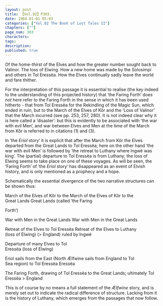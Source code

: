 ```yaml
---
layout: post
title: 【Vol.02】P303.
date: 1984-01-01 05:03
categories: ["Vol.02 The Book of Lost Tales II"]
chapters: [""]
page_num: 303
characters: 
tags: 
description: 
published: true
---
```


<p style="text-indent: 0;">
Of the home-thirst of the Elves and how the greater number sought back to Valinor. The loss of Elwing. How a new home was made by the Solosimpi and others in Tol Eressëa. How the Elves continually sadly leave the world and fare thither.
</p>

For the interpretation of this passage it is essential to realise (the key indeed to the understanding of this projected history) that ‘the Faring Forth’ does <I>not </I>here refer to the Faring Forth in the sense in which it has been used hitherto - that from Tol Eressëa for the Rekindling of the Magic Sun, which ended in ruin, but to the March of the Elves of Kôr and the ‘Loss of Valinor’ that the March incurred (see pp. 253, 257, 280). It is not indeed clear why it is here called a ‘disaster’: but this is evidently to be associated with ‘the war with evil Men’, and war between Elves and Men at the time of the March from Kôr is referred to in citations (1) and (3).

In ‘the <I>Eriol </I>story’ it is explicit that after the March from Kôr the Elves departed from the Great Lands to Tol Eressëa; here on the other hand ‘the war with evil Men’ is followed by ‘the retreat to Luthany where Ingwë was king’. The (partial) departure to Tol Eressëa is from Luthany; the loss of Elwing seems to take place on one of these voyages. As will be seen, the ‘Faring Forth’ of ‘the <I>Eriol </I>story’ has disappeared as an event of Elvish history, and is only mentioned as a prophecy and a hope.

Schematically the essential divergence of the two narrative structures can be shown thus:

March of the Elves of Kôr to the     March of the Elves of Kôr to the<BR>Great Lands Great Lands (called ‘the Faring

Forth’)

War with Men in the Great Lands     War with Men in the Great Lands

Retreat of the Elves to Tol Eressëa   Retreat of the Elves to Luthany<BR>(loss of Elwing) (> England) ruled by Ingwë

Departure of many Elves to Tol<BR>Eressëa (loss of Elwing)

Eriol sails from the East (North     Ælfwine sails from England to Tol<BR>Sea region) to Tol Eressëa Eressëa

The Faring Forth, drawing of Tol Eressëa to the Great Lands; ultimately Tol Eressëa > England

This is of course by no means a full statement of the <I>Ælfwine </I>story, and is merely set out to indicate the radical difference of structure. Lacking from it is the history of Luthany, which emerges from the passages that now follow.

